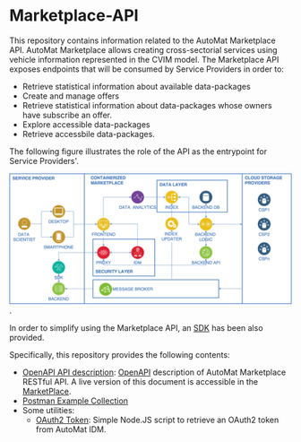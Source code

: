 # Marketplace-API

This repository contains information related to the AutoMat Marketplace API. AutoMat Marketplace allows creating cross-sectorial services using vehicle information represented in the CVIM model. The Marketplace API exposes endpoints that will be consumed by Service Providers in order to:
- Retrieve statistical information about available data-packages
- Create and manage offers
- Retrieve statistical information about data-packages whose owners have subscribe an offer.
- Explore accessible data-packages
- Retrieve accessbile data-packages.

The following figure illustrates the role of the API as the entrypoint for Service Providers'.

![Marketplace Architecture](doc/marketplace_architecture.png "Marletplace Architecture").

In order to simplify using the Marketplace API, an [SDK](https://github.com/automat-project/SDK/) has been also provided.

Specifically, this repository provides the following contents:
- [OpenAPI API description](https://github.com/automat-project/Marketplace-API/tree/master/postman): [OpenAPI](https://www.openapis.org/) description of AutoMat Marketplace RESTful API. A live version of this document is accessible in the [MarketPlace](https://automat-marketplace.atosresearch.eu:1337/docs/).
- [Postman Example Collection](https://github.com/automat-project/Marketplace-API/tree/master/postman)
- Some utilities:
  - [OAuth2 Token](https://github.com/automat-project/Marketplace-API/tree/master/utils/oauth2_token): Simple Node.JS script to retrieve an OAuth2 token from AutoMat IDM.
